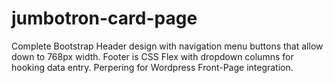 # jumbotron-card-page
 Complete Bootstrap Header design with navigation menu buttons that allow down to 768px width.  Footer is CSS Flex with  dropdown columns for hooking data entry. Perpering for Wordpress Front-Page integration.

